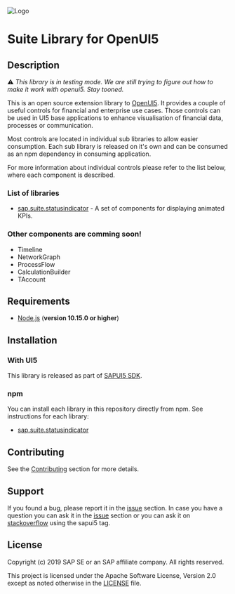 ![Logo](https://raw.githubusercontent.com/wiki/SAP/openui5-suite/images/suite_controls_logo_1378x500.gif)

# Suite Library for OpenUI5

## Description

:warning: _This library is in testing mode. We are still trying to figure out how to make it work with openui5. Stay tooned._


This is an open source extension library to [OpenUI5](https://github.com/SAP/openui5). It provides a couple of
useful controls for financial and enterprise use cases. Those controls can be used in UI5 base applications to enhance
visualisation of financial data, processes or communication.

Most controls are located in individual sub libraries to allow easier consumption. Each sub library is released on it's
 own and can be consumed as an npm dependency in consuming application.

For more information about individual controls please refer to the list below, where each component is described.

### List of libraries

 - [sap.suite.statusindicator](src/statusindicator/README.md) - A set of components for displaying animated KPIs.
 
### Other components are comming soon!

 - Timeline
 - NetworkGraph
 - ProcessFlow
 - CalculationBuilder
 - TAccount

## Requirements

- [Node.js](https://nodejs.org/) (**version 10.15.0 or higher**)

## Installation

### With UI5

This library is released as part of [SAPUI5 SDK](https://tools.hana.ondemand.com/#sapui5).

### npm

You can install each library in this repository directly from npm. See instructions for each library:

 - [sap.suite.statusindicator](src/statusindicator/README.md)

## Contributing

See the [Contributing](CONTRIBUTING.md) section for more details.

## Support

If you found a bug, please report it in the [issue](/../../issues) section. In case you have a question you can ask it in
the [issue](/../../issues) section or you can ask it on [stackoverflow](https://stackoverflow.com/questions/tagged/sapui5)
using the sapui5 tag.

## License

Copyright (c) 2019 SAP SE or an SAP affiliate company. All rights reserved.

This project is licensed under the Apache Software License, Version 2.0 except as noted otherwise in the [LICENSE](/LICENSE.txt) file.
